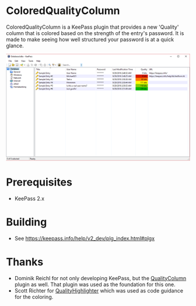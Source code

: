 # ColoredQualityColumn
ColoredQualityColumn is a KeePass plugin that provides a new 'Quality' column that is colored based on the strength of the entry's password. It is made to make seeing how well structured your password is at a quick glance.

![Screenshot of ColoredQualityColumn](screenshot.png)

# Prerequisites
* KeePass 2.x

# Building
* See https://keepass.info/help/v2_dev/plg_index.html#plgx

# Thanks
* Dominik Reichl for not only developing KeePass, but the [QualityColumn](https://keepass.info/plugins.html#qcol) plugin as well. That plugin was used as the foundation for this one.
* Scott Richter for [QualityHighlighter](https://keepass.info/plugins.html#qhl) which was used as code guidance for the coloring.